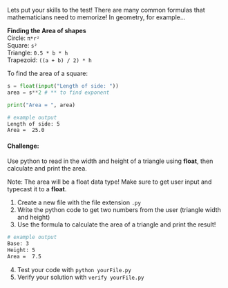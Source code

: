 Lets put your skills to the test! There are many common formulas that mathematicians need to memorize! In geometry, for example...

**Finding the Area of shapes**  
Circle: `π*r²`  
Square: `s²`  
Triangle: `0.5 * b * h`  
Trapezoid: `((a + b) / 2) * h`  

To find the area of a square:
```python
s = float(input("Length of side: "))
area = s**2 # ** to find exponent

print("Area = ", area)
```

```bash
# example output
Length of side: 5
Area =  25.0
```

#### Challenge:
Use python to read in the width and height of a triangle using **float**, then calculate and print the area.

Note: The area will be a float data type! Make sure to get user input and typecast it to a **float**.

1. Create a new file with the file extension `.py`
2. Write the python code to get two numbers from the user (triangle width and height)
3. Use the formula to calculate the area of a triangle and print the result!
```bash
# example output
Base: 3
Height: 5
Area =  7.5
```
4. Test your code with `python yourFile.py`
5. Verify your solution with `verify yourFile.py`
